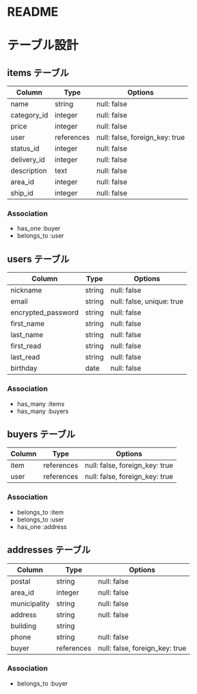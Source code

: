 # README
# テーブル設計

## items テーブル

| Column             | Type       | Options                        | 
| ------------------ | ---------- | ------------------------------ |
| name               | string     | null: false                    |
| category_id        | integer    | null: false                    |     
| price              | integer    | null: false                    |
| user               | references | null: false, foreign_key: true |
| status_id          | integer    | null: false                    |
| delivery_id        | integer    | null: false                    |
| description        | text       | null: false                    |
| area_id            | integer    | null: false                    |
| ship_id            | integer    | null: false                    |

### Association

- has_one :buyer
- belongs_to :user

## users テーブル

| Column               | Type   | Options                   |
| -------------------- | ------ | ------------------------- |
| nickname             | string | null: false               |
| email                | string | null: false,  unique: true|
| encrypted_password   | string | null: false               |
| first_name           | string | null: false               |
| last_name            | string | null: false               |
| first_read           | string | null: false               |
| last_read            | string | null: false               |
| birthday             | date   | null: false               |

### Association

- has_many :items
- has_many :buyers

## buyers テーブル

| Column  | Type       | Options                        |
| ------- | ---------- | ------------------------------ |
| item    | references | null: false, foreign_key: true |
| user    | references | null: false, foreign_key: true |

### Association

- belongs_to :item
- belongs_to :user
- has_one :address

## addresses テーブル

| Column          | Type       | Options                        |
| -------------   | ---------- | ------------------------------ |
| postal          | string     | null: false                    |
| area_id         | integer    | null: false                    |
| municipality    | string     | null: false                    |
| address         | string     | null: false                    |
| building        | string     |                                |
| phone           | string     | null: false                    |
| buyer           | references | null: false, foreign_key: true |

### Association

- belongs_to :buyer